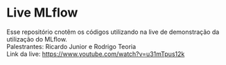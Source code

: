# Live MLflow

Esse repositório cnotêm os códigos utilizando na live de demonstração da utilização do MLflow. <br>
Palestrantes: Ricardo Junior e Rodrigo Teoria<br>
Link da live: https://www.youtube.com/watch?v=u31mTpus12k
